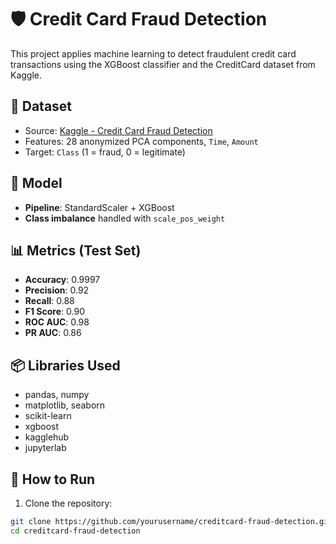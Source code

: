 # 🛡️ Credit Card Fraud Detection

This project applies machine learning to detect fraudulent credit card transactions using the XGBoost classifier and the CreditCard dataset from Kaggle.

## 🚀 Dataset
- Source: [Kaggle - Credit Card Fraud Detection](https://www.kaggle.com/datasets/mlg-ulb/creditcardfraud)
- Features: 28 anonymized PCA components, `Time`, `Amount`
- Target: `Class` (1 = fraud, 0 = legitimate)

## 🧠 Model
- **Pipeline**: StandardScaler + XGBoost
- **Class imbalance** handled with `scale_pos_weight`

## 📊 Metrics (Test Set)
- **Accuracy**: 0.9997
- **Precision**: 0.92
- **Recall**: 0.88
- **F1 Score**: 0.90
- **ROC AUC**: 0.98
- **PR AUC**: 0.86

## 📦 Libraries Used
- pandas, numpy
- matplotlib, seaborn
- scikit-learn
- xgboost
- kagglehub
- jupyterlab

## 🧪 How to Run

1. Clone the repository:
```bash
git clone https://github.com/yourusername/creditcard-fraud-detection.git
cd creditcard-fraud-detection
